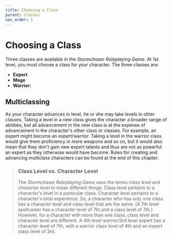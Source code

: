 ```yaml
---
title: Choosing a Class
parent: Classes
nav_order: 1
---
```


# Choosing a Class
Three classes are available in the *Stormchaser Roleplaying Game*. At 1st level, you must choose a class for your character. The three classes are:
* **Expert** 
* **Mage**
* **Warrior:**

## Multiclassing
As your character advances in level, he or she may take levels in other classes. Taking a level in a new class gives the character a broader range of abilities, but all advancement in the new class is at the expense of advancement in the character's other class or classes. For example, an expert might become an expert/warrior. Taking a level in the warrior class would give them proficiency in more weapons and so on, but it would also mean that they don't gain new expert talents and thus are not as powerful an expert as they otherwise would have become. Rules for creating and advancing multiclass characters can be found at the end of this chapter.

> ### Class Level vs. Character Level
> The *Stormchaser Roleplaying Game* uses the terms *class level* and *character level* to mean different things. Class level pertains to a character's level in a particular class. Character level pertains to a character's total experience. So, a character who has only one class has a character level and class level that are the same. (A 7th level spellcaster has a character level of 7th and a class level of 7th.) However, for a character with more than one class, class level and character level are different. A 4th level warrior/3rd level expert has a character level of 7th, with a warrior class level of 4th and an expert class level of 3rd.